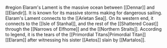 #region
Elaram's Lament is the massive ocean between [[Dennar]] and [[Elandir]]. It is known for its massive storms making for dangerous sailing. Elaram's Lament connects to the [[Arietan Sea]]. On its western end, it connects to the [[Isle of Stanhal]], and the rest of the [[Shattered Coast]] through the [[Narrows of Elfhome]] and the [[Northern Straits]]. According to legend, it is the tears of the [[Primordial Titans|Primordial Titan]] [[Elaram]] after witnessing his sister [[Aetos]] slain by [[Martalos]].